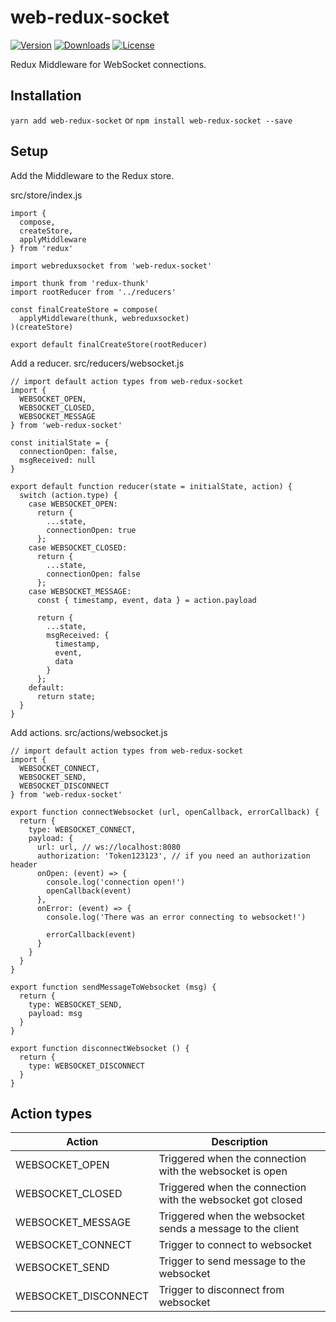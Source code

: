 # web-redux-socket
[![Version](https://img.shields.io/npm/v/web-redux-socket.svg?style=for-the-badge&logo=appveyor)]()
[![Downloads](https://img.shields.io/npm/dw/web-redux-socket.svg?style=for-the-badge&logo=appveyor)]()
[![License](https://img.shields.io/github/license/iamgutz/web-redux-socket.svg?style=for-the-badge&logo=appveyor)]()

Redux Middleware for WebSocket connections.

## Installation
`yarn add web-redux-socket`
or
`npm install web-redux-socket --save`

## Setup
Add the Middleware to the Redux store.

src/store/index.js
```
import {
  compose,
  createStore,
  applyMiddleware
} from 'redux'

import webreduxsocket from 'web-redux-socket'

import thunk from 'redux-thunk'
import rootReducer from '../reducers'

const finalCreateStore = compose(
  applyMiddleware(thunk, webreduxsocket)
)(createStore)

export default finalCreateStore(rootReducer)
```

Add a reducer.
src/reducers/websocket.js

```
// import default action types from web-redux-socket
import {
  WEBSOCKET_OPEN,
  WEBSOCKET_CLOSED,
  WEBSOCKET_MESSAGE
} from 'web-redux-socket'

const initialState = {
  connectionOpen: false,
  msgReceived: null
}

export default function reducer(state = initialState, action) {
  switch (action.type) {
    case WEBSOCKET_OPEN:
      return {
        ...state,
        connectionOpen: true
      };
    case WEBSOCKET_CLOSED:
      return {
        ...state,
        connectionOpen: false
      };
    case WEBSOCKET_MESSAGE:
      const { timestamp, event, data } = action.payload

      return {
        ...state,
        msgReceived: {
          timestamp,
          event,
          data
        }
      };
    default:
      return state;
  }
}
```

Add actions.
src/actions/websocket.js

```
// import default action types from web-redux-socket
import {
  WEBSOCKET_CONNECT,
  WEBSOCKET_SEND,
  WEBSOCKET_DISCONNECT
} from 'web-redux-socket'

export function connectWebsocket (url, openCallback, errorCallback) {
  return {
    type: WEBSOCKET_CONNECT,
    payload: {
      url: url, // ws://localhost:8080
      authorization: 'Token123123', // if you need an authorization header
      onOpen: (event) => {
        console.log('connection open!')
        openCallback(event)
      },
      onError: (event) => {
        console.log('There was an error connecting to websocket!')

        errorCallback(event)
      }
    }
  }
}

export function sendMessageToWebsocket (msg) {
  return {
    type: WEBSOCKET_SEND,
    payload: msg
  }
}

export function disconnectWebsocket () {
  return {
    type: WEBSOCKET_DISCONNECT
  }
}
```


## Action types
|Action|Description|
|------|-----------|
|WEBSOCKET_OPEN|Triggered when the connection with the websocket is open|
|WEBSOCKET_CLOSED|Triggered when the connection with the websocket got closed|
|WEBSOCKET_MESSAGE|Triggered when the websocket sends a message to the client|
|WEBSOCKET_CONNECT|Trigger to connect to websocket|
|WEBSOCKET_SEND|Trigger to send message to the websocket|
|WEBSOCKET_DISCONNECT|Trigger to disconnect from websocket|
